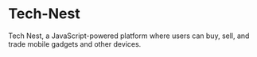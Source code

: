 # Tech-Nest
Tech Nest, a JavaScript-powered platform where users can buy, sell, and trade mobile gadgets and other devices. 
